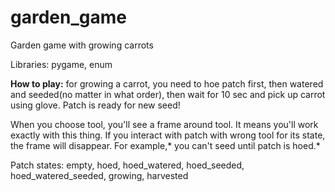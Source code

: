 # garden_game
Garden game with growing carrots

Libraries: pygame, enum

**How to play:** for growing a carrot, you need to hoe patch first, then watered and seeded(no matter in what order), then wait for 10 sec and pick up carrot using glove.
Patch is ready for new seed!

When you choose tool, you'll see a frame around tool. It means you'll work exactly with this thing. If you interact with patch with wrong tool for its state, the frame will disappear. For example,* you can't seed until patch is hoed.*

Patch states: empty, hoed, hoed_watered, hoed_seeded, hoed_watered_seeded, growing, harvested

